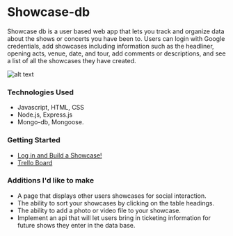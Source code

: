 # Showcase-db

Showcase db is a user based web app that lets you track and organize data about the shows or concerts you have been to. Users can login with Google credentials, add showcases including information such as the headliner, opening acts, venue, date, and tour, add comments or descriptions, and see a list of all the showcases they have created. 

![alt text](https://i.imgur.com/9SNDgSb.jpg)
### Technologies Used
- Javascript, HTML, CSS
- Node.js, Express.js
- Mongo-db, Mongoose.
### Getting Started
- [Log in and Build a Showcase!](https://showcase-db.herokuapp.com)
- [Trello Board](https://trello.com/b/bFHd7chM/showcase-db)
### Additions I'd like to make
- A page that displays other users showcases for social interaction.
- The ability to sort your showcases by clicking on the table headings.
- The ability to add a photo or video file to your showcase.
- Implement an api that will let users bring in ticketing information for future shows they enter in the data base.  


